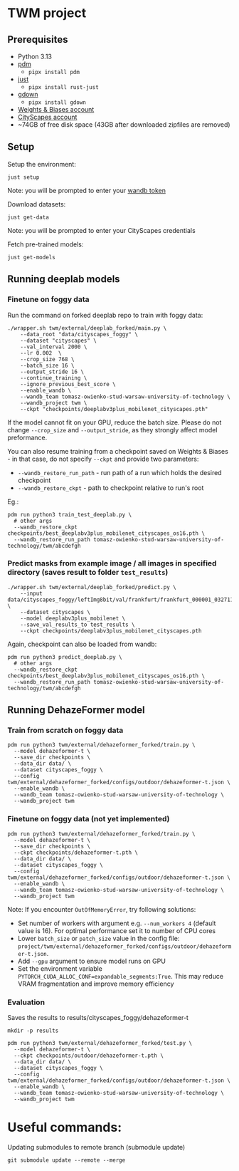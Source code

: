 # TWM project

## Prerequisites

- Python 3.13
- [pdm](https://pdm-project.org/en/latest/)
  - `pipx install pdm`
- [just](https://just.systems/man/en/)
  - `pipx install rust-just`
- [gdown](https://github.com/wkentaro/gdown)
  - `pipx install gdown`
- [Weights & Biases account](https://wandb.ai/site/)
- [CityScapes account](https://www.cityscapes-dataset.com/)
- ~74GB of free disk space (43GB after downloaded zipfiles are removed)

## Setup

Setup the environment:

```shell
just setup
```

Note: you will be prompted to enter your [wandb token](https://docs.wandb.ai/quickstart/)

Download datasets:

```shell
just get-data
```
Note: you will be prompted to enter your CityScapes credentials

Fetch pre-trained models:

```shell
just get-models
```

## Running deeplab models

### Finetune on foggy data

Run the command on forked deeplab repo to train with foggy data:

```shell
./wrapper.sh twm/external/deeplab_forked/main.py \
    --data_root "data/cityscapes_foggy" \
    --dataset "cityscapes" \
    --val_interval 2000 \
    --lr 0.002  \
    --crop_size 768 \
    --batch_size 16 \
    --output_stride 16 \
    --continue_training \
    --ignore_previous_best_score \
    --enable_wandb \
    --wandb_team tomasz-owienko-stud-warsaw-university-of-technology \
    --wandb_project twm \
    --ckpt "checkpoints/deeplabv3plus_mobilenet_cityscapes.pth"
```

If the model cannot fit on your GPU, reduce the batch size. Please do not change `--crop_size` and `--output_stride`, as they strongly affect model preformance.

You can also resume training from a checkpoint saved on Weights & Biases - in that case, do not specify `--ckpt` and provide two parameters:

- `--wandb_restore_run_path` - run path of a run which holds the desired checkpoint
- `--wandb_restore_ckpt` - path to checkpoint relative to run's root

Eg.:

```shell
pdm run python3 train_test_deeplab.py \
  # other args
  --wandb_restore_ckpt checkpoints/best_deeplabv3plus_mobilenet_cityscapes_os16.pth \
  --wandb_restore_run_path tomasz-owienko-stud-warsaw-university-of-technology/twm/abcdefgh
```

### Predict masks from example image / all images in specified directory (saves result to folder `test_results`)

```shell
./wrapper.sh twm/external/deeplab_forked/predict.py \
    --input data/cityscapes_foggy/leftImg8bit/val/frankfurt/frankfurt_000001_032711_leftImg8bit_foggy_beta_0.02.png \
    --dataset cityscapes \
    --model deeplabv3plus_mobilenet \
    --save_val_results_to test_results \
    --ckpt checkpoints/deeplabv3plus_mobilenet_cityscapes.pth
```

Again, checkpoint can also be loaded from wandb:

```shell
pdm run python3 predict_deeplab.py \
  # other args
  --wandb_restore_ckpt checkpoints/best_deeplabv3plus_mobilenet_cityscapes_os16.pth \
  --wandb_restore_run_path tomasz-owienko-stud-warsaw-university-of-technology/twm/abcdefgh
```

## Running DehazeFormer model

### Train from scratch on foggy data

```shell
pdm run python3 twm/external/dehazeformer_forked/train.py \
  --model dehazeformer-t \
  --save_dir checkpoints \
  --data_dir data/ \
  --dataset cityscapes_foggy \
  --config twm/external/dehazeformer_forked/configs/outdoor/dehazeformer-t.json \
  --enable_wandb \
  --wandb_team tomasz-owienko-stud-warsaw-university-of-technology \
  --wandb_project twm
```

### Finetune on foggy data (not yet implemented)

```shell
pdm run python3 twm/external/dehazeformer_forked/train.py \
  --model dehazeformer-t \
  --save_dir checkpoints \
  --ckpt checkpoints/dehazeformer-t.pth \
  --data_dir data/ \
  --dataset cityscapes_foggy \
  --config twm/external/dehazeformer_forked/configs/outdoor/dehazeformer-t.json \
  --enable_wandb \
  --wandb_team tomasz-owienko-stud-warsaw-university-of-technology \
  --wandb_project twm
```

Note: If you encounter `OutOfMemoryError`, try following solutions:
- Set number of workers with argument e.g. `--num_workers 4` (default value is 16). For optimal performance set it to number of CPU cores
- Lower `batch_size` or `patch_size` value in the config file:
`project/twm/external/dehazeformer_forked/configs/outdoor/dehazeformer-t.json`.
- Add `--gpu` argument to ensure model runs on GPU
- Set the environment variable `PYTORCH_CUDA_ALLOC_CONF=expandable_segments:True`. This may reduce VRAM fragmentation and improve memory efficiency

### Evaluation
Saves the results to results/cityscapes_foggy/dehazeformer-t

```shell
mkdir -p results

pdm run python3 twm/external/dehazeformer_forked/test.py \
  --model dehazeformer-t \
  --ckpt checkpoints/outdoor/dehazeformer-t.pth \
  --data_dir data/ \
  --dataset cityscapes_foggy \
  --config twm/external/dehazeformer_forked/configs/outdoor/dehazeformer-t.json \
  --enable_wandb \
  --wandb_team tomasz-owienko-stud-warsaw-university-of-technology \
  --wandb_project twm
```

# Useful commands:

Updating submodules to remote branch (submodule update)
```shell
git submodule update --remote --merge
```
